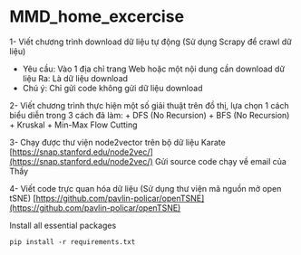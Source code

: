 # MMD_home_excercise
1- Viết chương trình download dữ liệu tự động (Sử dụng Scrapy để crawl dữ liệu)   
 +  Yêu cầu: Vào 1 địa chỉ trang Web hoặc một nội dung cần download dữ liệu Ra: Là dữ liệu download  
 +  Chú ý: Chỉ gửi code không gửi dữ liệu download
  
2- Viết chương trình thực hiện một số giải thuật trên đồ thị, lựa chọn 1 cách biểu diễn trong 3 cách đã làm: + DFS (No Recursion) + BFS (No Recursion) + Kruskal + Min-Max Flow Cutting  

3- Chạy được thư viện node2vector trên bộ dữ liệu Karate  [https://snap.stanford.edu/node2vec/](https://snap.stanford.edu/node2vec/) Gửi source code chạy về email của Thầy  

4- Viết code trực quan hóa dữ liệu (Sử dụng thư viện mã nguồn mở open tSNE) [https://github.com/pavlin-policar/openTSNE](https://github.com/pavlin-policar/openTSNE)

Install all essential packages
```
pip install -r requirements.txt
```
